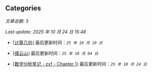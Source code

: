 ## Categories

*文章总数: 3*

*Last update: 2025 年 10 月 24 日 15:48*

- [⌈计算几何⌋](posts\algor\comp-geo.html)  最后更新时间：*`25 年 10 月 10 日`*

- [⌈缙云山⌋](posts\logs\2025-10-04.html)  最后更新时间：*`25 年 10 月 04 日`*

- [⌈数学分析笔记 - zxf - Chapter 1⌋](posts\math\sf-zxf-c1.html)  最后更新时间：*`25 年 10 月 24 日`*
